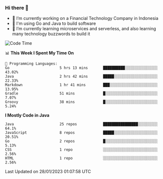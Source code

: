 ### Hi there 👋

<!--
**mazzama/mazzama** is a ✨ _special_ ✨ repository because its `README.md` (this file) appears on your GitHub profile.

Here are some ideas to get you started:

- 🔭 I’m currently working on ...
- 🌱 I’m currently learning ...
- 👯 I’m looking to collaborate on ...
- 🤔 I’m looking for help with ...
- 💬 Ask me about ...
- 📫 How to reach me: ...
- 😄 Pronouns: ...
- ⚡ Fun fact: ...
-->

- 🔭 I’m currently working on a Financial Technology Company in Indonesia
- :gun: I'm using Go and Java to build software
- 🌱 I’m currently learning microservices and serverless, and also learning many technology buzzwords to build it

<!--START_SECTION:waka-->
![Code Time](http://img.shields.io/badge/Code%20Time-2%2C522%20hrs%2022%20mins-blue)

📊 **This Week I Spent My Time On** 

```text
💬 Programming Languages: 
Go                       5 hrs 13 mins       ██████████░░░░░░░░░░░░░░░   43.02% 
Java                     2 hrs 42 mins       █████░░░░░░░░░░░░░░░░░░░░   22.33% 
Markdown                 1 hr 41 mins        ███░░░░░░░░░░░░░░░░░░░░░░   13.95% 
Gradle                   51 mins             █░░░░░░░░░░░░░░░░░░░░░░░░   7.07% 
Groovy                   38 mins             █░░░░░░░░░░░░░░░░░░░░░░░░   5.24%

```

**I Mostly Code in Java** 

```text
Java                     25 repos            ████████████████░░░░░░░░░   64.1% 
JavaScript               8 repos             █████░░░░░░░░░░░░░░░░░░░░   20.51% 
Go                       2 repos             █░░░░░░░░░░░░░░░░░░░░░░░░   5.13% 
CSS                      1 repo              ░░░░░░░░░░░░░░░░░░░░░░░░░   2.56% 
HTML                     1 repo              ░░░░░░░░░░░░░░░░░░░░░░░░░   2.56%

```



 Last Updated on 28/01/2023 01:07:58 UTC
<!--END_SECTION:waka-->
